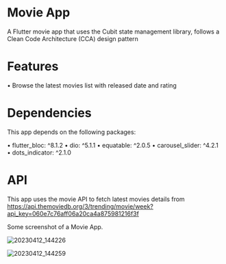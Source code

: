 # Movie App

A Flutter movie app that uses the Cubit state management library, follows a Clean Code Architecture (CCA) design pattern

# Features

• Browse the latest movies list with released date and rating

# Dependencies

This app depends on the following packages:

• flutter_bloc: ^8.1.2 • dio: ^5.1.1 • equatable: ^2.0.5 • carousel_slider: ^4.2.1 • dots_indicator: ^2.1.0

# API

This app uses the movie API to fetch latest movies details from https://api.themoviedb.org/3/trending/movie/week?api_key=060e7c76aff06a20ca4a875981216f3f

Some screenshot of a Movie App.

![20230412_144226](https://user-images.githubusercontent.com/70568797/231405727-01959921-839f-4faf-a11b-ed860c329de7.jpg)


![20230412_144259](https://user-images.githubusercontent.com/70568797/231405802-fb818609-472a-4d7d-a61d-573de9791dad.jpg)

  
  
  


